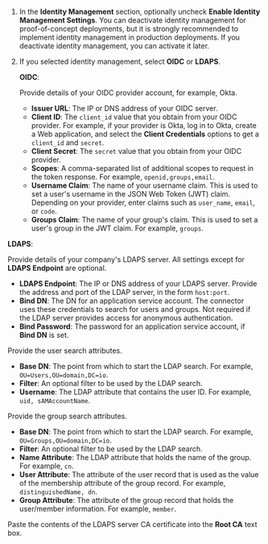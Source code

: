 1. In the **Identity Management** section, optionally uncheck **Enable Identity Management Settings**. You can deactivate identity management for proof-of-concept deployments, but it is strongly recommended to implement identity management in production deployments. If you deactivate identity management, you can activate it later.

1. If you selected identity management, select **OIDC** or **LDAPS**.

   **OIDC**:

   Provide details of your OIDC provider account, for example, Okta.

   * **Issuer URL**: The IP or DNS address of your OIDC server.
   * **Client ID**: The `client_id` value that you obtain from your OIDC provider. For example, if your provider is Okta, log in to Okta, create a Web application, and select the **Client Credentials** options to get a `client_id` and `secret`.
   * **Client Secret**: The `secret` value that you obtain from your OIDC provider.
   * **Scopes**: A comma-separated list of additional scopes to request in the token response. For example, `openid,groups,email`.
   * **Username Claim**: The name of your username claim. This is used to set a user's username in the JSON Web Token (JWT) claim. Depending on your provider, enter claims such as `user_name`, `email`, or `code`.
   * **Groups Claim**: The name of your group's claim. This is used to set a user's group in the JWT claim. For example, `groups`.

  **LDAPS**:

   Provide details of your company's LDAPS server. All settings except for **LDAPS Endpoint** are optional.

   * **LDAPS Endpoint**: The IP or DNS address of your LDAPS server. Provide the address and port of the LDAP server, in the form `host:port`.
   * **Bind DN**: The DN for an application service account. The connector uses these credentials to search for users and groups. Not required if the LDAP server provides access for anonymous authentication.
   * **Bind Password**: The password for an application service account, if **Bind DN** is set.

   Provide the user search attributes.

   * **Base DN**: The point from which to start the LDAP search. For example, `OU=Users,OU=domain,DC=io`.
   * **Filter**: An optional filter to be used by the LDAP search.
   * **Username**: The LDAP attribute that contains the user ID. For example, `uid, sAMAccountName`.

   Provide the group search attributes.

   * **Base DN**: The point from which to start the LDAP search. For example, `OU=Groups,OU=domain,DC=io`.
   * **Filter**: An optional filter to be used by the LDAP search.
   * **Name Attribute**: The LDAP attribute that holds the name of the group. For example, `cn`.
   * **User Attribute**: The attribute of the user record that is used as the value of the membership attribute of the group record. For example, `distinguishedName, dn`.
   * **Group Attribute**:  The attribute of the group record that holds the user/member information. For example, `member`.

   Paste the contents of the LDAPS server CA certificate into the **Root CA** text box.
